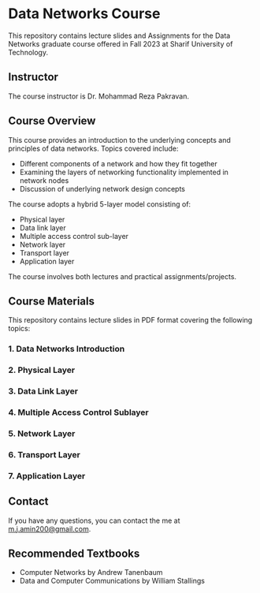 # Data Networks Course

This repository contains lecture slides and Assignments for the Data Networks graduate course offered in Fall 2023 at Sharif University of Technology.

## Instructor

The course instructor is Dr. Mohammad Reza Pakravan.

## Course Overview

This course provides an introduction to the underlying concepts and principles of data networks. Topics covered include:

- Different components of a network and how they fit together   
- Examining the layers of networking functionality implemented in network nodes
- Discussion of underlying network design concepts

The course adopts a hybrid 5-layer model consisting of:

- Physical layer
- Data link layer
- Multiple access control sub-layer   
- Network layer
- Transport layer 
- Application layer

The course involves both lectures and practical assignments/projects.

## Course Materials

This repository contains lecture slides in PDF format covering the following topics:

### 1. Data Networks Introduction 
### 2. Physical Layer
### 3. Data Link Layer
### 4. Multiple Access Control Sublayer
### 5. Network Layer 
### 6. Transport Layer
### 7. Application Layer

## Contact

If you have any questions, you can contact the me at m.j.amin200@gmail.com.

## Recommended Textbooks

- Computer Networks by Andrew Tanenbaum
- Data and Computer Communications by William Stallings

